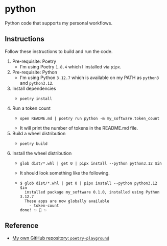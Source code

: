 # python

Python code that supports my personal workflows.


## Instructions

Follow these instructions to build and run the code.

1. Pre-requisite: Poetry
    * I'm using Poetry `1.8.4` which I installed via `pipx`.
2. Pre-requisite: Python
   * I'm using Python `3.12.7` which is available on my PATH as `python3` and `python3.12`.
3. Install dependencies
    * ```nushell
      poetry install
      ```
4. Run a token count
    * ```nushell
      open README.md | poetry run python -m my_software.token_count
      ```
    * It will print the number of tokens in the README.md file.
5. Build a wheel distribution
   * ```nushell
     poetry build
     ```
6. Install the wheel distribution
   * ```nushell
     glob dist/*.whl | get 0 | pipx install --python python3.12 $in
     ```
   * It should look something like the following.
   * ```text
     $ glob dist/*.whl | get 0 | pipx install --python python3.12 $in
       installed package my_software 0.1.0, installed using Python 3.12.7
       These apps are now globally available
         - token-count
     done! ✨ 🌟 ✨
     ```


## Reference

* [My own GitHub repository: `poetry-playground`](https://github.com/dgroomes/python-playground)
